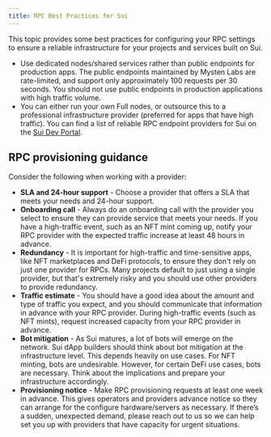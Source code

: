 ```yaml
---
title: RPC Best Practices for Sui
---
```


This topic provides some best practices for configuring your RPC settings to ensure a reliable infrastructure for your projects and services built on Sui.

- Use dedicated nodes/shared services rather than public endpoints for production apps. The public endpoints maintained by Mysten Labs are rate-limited, and support only approximately 100 requests per 30 seconds. You should not use public endpoints in production applications with high traffic volume.
- You can either run your own Full nodes, or outsource this to a professional infrastructure provider (preferred for apps that have high traffic). You can find a list of reliable RPC endpoint providers for Sui on the [Sui Dev Portal](https://sui.io/developers?tools=RPC).

## RPC provisioning guidance

Consider the following when working with a provider:
- **SLA and 24-hour support** - Choose a provider that offers a SLA that meets your needs and 24-hour support.
- **Onboarding call** - Always do an onboarding call with the provider you select to ensure they can provide service that meets your needs. If you have a high-traffic event, such as an NFT mint coming up, notify your RPC provider with the expected traffic increase at least 48 hours in advance.
- **Redundancy** - It is important for high-traffic and time-sensitive apps, like NFT marketplaces and DeFi protocols, to ensure they don't rely on just one provider for RPCs. Many projects default to just using a single provider, but that's extremely risky and you should use other providers to provide redundancy.
- **Traffic estimate** - You should have a good idea about the amount and type of traffic you expect, and you should communicate that information in advance with your RPC provider. During high-traffic events (such as NFT mints), request increased capacity from your RPC provider in advance.
- **Bot mitigation** - As Sui matures, a lot of bots will emerge on the network. Sui dApp builders should think about bot mitigation at the infrastructure level. This depends heavily on use cases. For NFT minting, bots are undesirable. However, for certain DeFi use cases, bots are necessary. Think about the implications and prepare your infrastructure accordingly.
- **Provisioning notice** - Make RPC provisioning requests at least one week in advance. This gives operators and providers advance notice so they can arrange for the configure hardware/servers as necessary. If there’s a sudden, unexpected demand, please reach out to us so we can help set you up with providers that have capacity for urgent situations.

